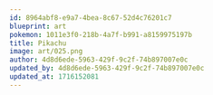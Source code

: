 ```yaml
---
id: 8964abf8-e9a7-4bea-8c67-52d4c76201c7
blueprint: art
pokemon: 1011e3f0-218b-4a7f-b991-a8159975197b
title: Pikachu
image: art/025.png
author: 4d8d6ede-5963-429f-9c2f-74b897007e0c
updated_by: 4d8d6ede-5963-429f-9c2f-74b897007e0c
updated_at: 1716152081
---
```


